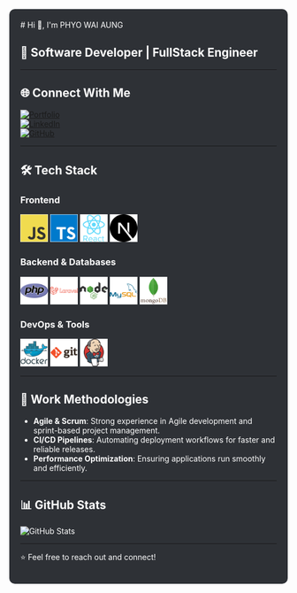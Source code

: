 <div style="background-color:#2e3136; color:white; padding:20px; border-radius:10px;">
# Hi 👋, I'm PHYO WAI AUNG

## 🚀 Software Developer | FullStack Engineer

---

## 🌐 Connect With Me

[![Portfolio](https://img.shields.io/badge/Portfolio-phyowaiaung.netlify.app-blue?style=for-the-badge)](https://phyowaiaung.netlify.app/)  
[![LinkedIn](https://img.shields.io/badge/LinkedIn-Profile-blue?style=for-the-badge&logo=linkedin)](https://www.linkedin.com/in/phyoewaiaung082/)  
[![GitHub](https://img.shields.io/badge/GitHub-Profile-lightgray?style=for-the-badge&logo=github)](https://github.com/phyoewaiaung)  

---

## 🛠️ Tech Stack

### **Frontend**
<p>
  <img src="https://raw.githubusercontent.com/devicons/devicon/master/icons/javascript/javascript-original.svg" alt="JavaScript" width="50" height="50"/>
  <img src="https://raw.githubusercontent.com/devicons/devicon/master/icons/typescript/typescript-original.svg" alt="TypeScript" width="50" height="50"/>
  <img src="https://raw.githubusercontent.com/devicons/devicon/master/icons/react/react-original-wordmark.svg" alt="React" width="50" height="50"/>
  <img src="https://raw.githubusercontent.com/devicons/devicon/master/icons/nextjs/nextjs-plain.svg" alt="Next.js" width="50" height="50"/>
</p>

### **Backend & Databases**
<p>
  <img src="https://raw.githubusercontent.com/devicons/devicon/master/icons/php/php-original.svg" alt="PHP" width="50" height="50"/>
  <img src="https://raw.githubusercontent.com/devicons/devicon/master/icons/laravel/laravel-line-wordmark.svg" alt="Laravel" width="50" height="50"/>
  <img src="https://raw.githubusercontent.com/devicons/devicon/master/icons/nodejs/nodejs-original-wordmark.svg" alt="Node.js" width="50" height="50"/>
  <img src="https://raw.githubusercontent.com/devicons/devicon/master/icons/mysql/mysql-original-wordmark.svg" alt="MySQL" width="50" height="50"/>
  <img src="https://raw.githubusercontent.com/devicons/devicon/master/icons/mongodb/mongodb-original-wordmark.svg" alt="MongoDB" width="50" height="50"/>
</p>

### **DevOps & Tools**
<p>
  <img src="https://raw.githubusercontent.com/devicons/devicon/master/icons/docker/docker-original-wordmark.svg" alt="Docker" width="50" height="50"/>
  <img src="https://raw.githubusercontent.com/devicons/devicon/master/icons/git/git-original-wordmark.svg" alt="Git" width="50" height="50"/>
  <img src="https://raw.githubusercontent.com/devicons/devicon/master/icons/jenkins/jenkins-original.svg" alt="Jenkins" width="50" height="50"/>
</p>

---

## 🚀 Work Methodologies

- **Agile & Scrum**: Strong experience in Agile development and sprint-based project management.
- **CI/CD Pipelines**: Automating deployment workflows for faster and reliable releases.
- **Performance Optimization**: Ensuring applications run smoothly and efficiently.

---

## 📊 GitHub Stats

![GitHub Stats](https://github-readme-stats.vercel.app/api?username=phyoewaiaung&show_icons=true&theme=tokyonight)

---

⭐️ Feel free to reach out and connect!
</div>
